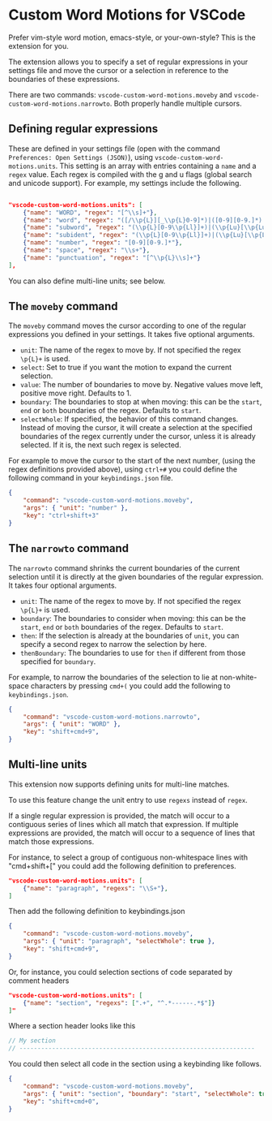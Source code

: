 # Custom Word Motions for VSCode

Prefer vim-style word motion, emacs-style, or your-own-style? This is the
extension for you.

The extension allows you to specify a set of regular expressions in your settings
file and move the cursor or a selection in reference to the boundaries of these
expressions.

There are two commands: `vscode-custom-word-motions.moveby` and
`vscode-custom-word-motions.narrowto`. Both properly handle multiple cursors.

## Defining regular expressions

These are defined in your settings file (open with the command `Preferences:
Open Settings (JSON)`), using `vscode-custom-word-motions.units`. This setting
is an array with entries containing a `name` and a `regex` value. Each regex is
compiled with the g and u flags (global search and unicode support). For
example, my settings include the following.

```json

"vscode-custom-word-motions.units": [
    {"name": "WORD", "regex": "[^\\s]+"},
    {"name": "word", "regex": "([/\\p{L}][_\\p{L}0-9]*)|([0-9][0-9.]*)|((?<=[\\s\\r\\n])[^\\p{L}^\\s]+(?=[\\s\\r\\n]))"},
    {"name": "subword", "regex": "(\\p{L}[0-9\\p{Ll}]+)|(\\p{Lu}[\\p{Lu}0-9]+(?!\\p{Ll}))|(\\p{L})|(_+)|([^\\p{L}^\\s^0-9])|([0-9][0-9.]*)"},
    {"name": "subident", "regex": "(\\p{L}[0-9\\p{Ll}]+)|(\\p{Lu}[\\p{Lu}0-9]+(?!\\p{Ll}))|(\\p{L})|([0-9][0-9.]*)"},
    {"name": "number", "regex": "[0-9][0-9.]*"},
    {"name": "space", "regex": "\\s+"},
    {"name": "punctuation", "regex": "[^\\p{L}\\s]+"}
],

```

You can also define multi-line units; see below.

## The `moveby` command

The `moveby` command moves the cursor according to one of the regular expressions
you defined in your settings. It takes five optional arguments.

- `unit`: The name of the regex to move by. If not specified
the regex `\p{L}+` is used.
- `select`: Set to true if you want the motion to expand the current selection.
- `value`: The number of boundaries to move by. Negative values move left,
  positive move right. Defaults to 1.
- `boundary`: The boundaries to stop at when moving: this can be the `start`,
  `end` or `both` boundaries of the regex. Defaults to `start`.
- `selectWhole`: If specified, the behavior of this command changes. Instead of
  moving the cursor, it will create a selection at the specified
  boundaries of the regex currently under the cursor, unless it is already
  selected. If it is, the next such regex is selected.

For example to move the cursor to the start of the next number, (using the regex
definitions provided above), using `ctrl+#` you could define the following
command in your `keybindings.json` file.

```json
{
    "command": "vscode-custom-word-motions.moveby",
    "args": { "unit": "number" },
    "key": "ctrl+shift+3"
}
```

## The `narrowto` command

The `narrowto` command shrinks the current boundaries of the current selection
until it is directly at the given boundaries of the regular expression. It
takes four optional arguments.

- `unit`: The name of the regex to move by. If not specified
  the regex `\p{L}+` is used.
- `boundary`: The boundaries to consider when moving: this can be the `start`,
  `end` or `both` boundaries of the regex. Defaults to `start`.
- `then`: If the selection is already at the boundaries of `unit`, you can
  specify a second regex to narrow the selection by here.
- `thenBoundary`: The boundaries to use for `then` if different
from those specified for `boundary`.

For example, to narrow the boundaries of the selection to lie at non-white-space characters by
pressing `cmd+(` you could add the following to `keybindings.json`.

```json
{
    "command": "vscode-custom-word-motions.narrowto",
    "args": { "unit": "WORD" },
    "key": "shift+cmd+9",
}
```

## Multi-line units

This extension now supports defining units for multi-line matches.

To use this feature change the unit entry to use `regexs` instead of `regex`.

If a single regular expression is provided, the match will occur to a contiguous series of
lines which all match that expression. If multiple expressions are provided, the match will
occur to a sequence of lines that match those expressions.

For instance, to select a group of contiguous non-whitespace lines with "cmd+shift+[" you
could add the following definition to preferences.

```json
"vscode-custom-word-motions.units": [
    {"name": "paragraph", "regexs": "\\S+"},
]
```

Then add the following definition to keybindings.json

```json
{
    "command": "vscode-custom-word-motions.moveby",
    "args": { "unit": "paragraph", "selectWhole": true },
    "key": "shift+cmd+9",
}
```

Or, for instance, you could selection sections of code separated by comment headers

```json
"vscode-custom-word-motions.units": [
    {"name": "section", "regexs": [".+", "^.*------.*$"]}
]"
```

Where a section header looks like this

```javascript
// My section
// -----------------------------------------------------------------
```

You could then select all code in the section using a keybinding like follows.

```json
{
    "command": "vscode-custom-word-motions.moveby",
    "args": { "unit": "section", "boundary": "start", "selectWhole": true },
    "key": "shift+cmd+0",
}
```
